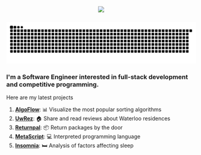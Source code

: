 <h1 align="center">
    <img src="https://readme-typing-svg.herokuapp.com/?font=Righteous&size=35&center=true&vCenter=true&width=500&height=70&duration=4000&lines=Good+Morning!+☕;+I'm+Geoffrey!;" />
</h1>
 <div align="center">
  <img alt="snake eating my contributions" src="https://raw.githubusercontent.com/lgeoff31/lgeoff31/output/github-contribution-grid-snake.svg" />
</div>
<h3> 
    I'm a Software Engineer interested in full-stack development and competitive programming.
</h3>
Here are my latest projects

1. **[AlgoFlow](https://github.com/LGeoff31/AlgoFlow)**:          📊 Visualize the most popular sorting algorithms
2. **[UwRez](https://github.com/LGeoff31/uwdorm)**:               🏠 Share and read reviews about Waterloo residences
3. **[Returnpal](https://github.com/LGeoff31/returnPal)**:        📦 Return packages by the door
4. **[MetaScript](https://github.com/LGeoff31/MetaScript)**:      💻 Interpreted programming language
5. **[Insomnia](https://github.com/LGeoff31/insomnia2)**:         🛏️ Analysis of factors affecting sleep

